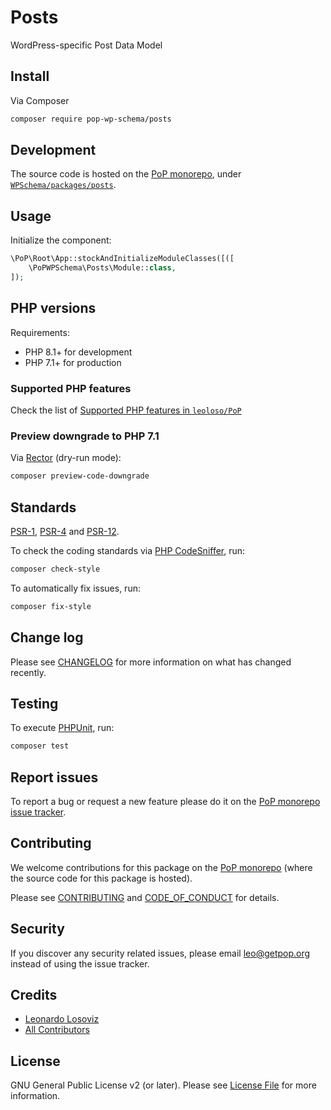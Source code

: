 # Posts

<!--
[![Build Status][ico-travis]][link-travis]
[![Quality Score][ico-code-quality]][link-code-quality]
[![Software License][ico-license]](LICENSE.md)
[![Latest Version on Packagist][ico-version]][link-packagist]
[![Coverage Status][ico-scrutinizer]][link-scrutinizer]
[![Total Downloads][ico-downloads]][link-downloads]
-->

WordPress-specific Post Data Model

## Install

Via Composer

``` bash
composer require pop-wp-schema/posts
```

## Development

The source code is hosted on the [PoP monorepo](https://github.com/leoloso/PoP), under [`WPSchema/packages/posts`](https://github.com/leoloso/PoP/tree/master/layers/WPSchema/packages/posts).

## Usage

Initialize the component:

``` php
\PoP\Root\App::stockAndInitializeModuleClasses([([
    \PoPWPSchema\Posts\Module::class,
]);
```

## PHP versions

Requirements:

- PHP 8.1+ for development
- PHP 7.1+ for production

### Supported PHP features

Check the list of [Supported PHP features in `leoloso/PoP`](https://github.com/leoloso/PoP/blob/master/docs/supported-php-features.md)

### Preview downgrade to PHP 7.1

Via [Rector](https://github.com/rectorphp/rector) (dry-run mode):

```bash
composer preview-code-downgrade
```

## Standards

[PSR-1](https://www.php-fig.org/psr/psr-1), [PSR-4](https://www.php-fig.org/psr/psr-4) and [PSR-12](https://www.php-fig.org/psr/psr-12).

To check the coding standards via [PHP CodeSniffer](https://github.com/squizlabs/PHP_CodeSniffer), run:

``` bash
composer check-style
```

To automatically fix issues, run:

``` bash
composer fix-style
```

## Change log

Please see [CHANGELOG](CHANGELOG.md) for more information on what has changed recently.

## Testing

To execute [PHPUnit](https://phpunit.de/), run:

``` bash
composer test
```

## Report issues

To report a bug or request a new feature please do it on the [PoP monorepo issue tracker](https://github.com/leoloso/PoP/issues).

## Contributing

We welcome contributions for this package on the [PoP monorepo](https://github.com/leoloso/PoP) (where the source code for this package is hosted).

Please see [CONTRIBUTING](CONTRIBUTING.md) and [CODE_OF_CONDUCT](CODE_OF_CONDUCT.md) for details.

## Security

If you discover any security related issues, please email leo@getpop.org instead of using the issue tracker.

## Credits

- [Leonardo Losoviz][link-author]
- [All Contributors][link-contributors]

## License

GNU General Public License v2 (or later). Please see [License File](LICENSE.md) for more information.

[ico-version]: https://img.shields.io/packagist/v/pop-wp-schema/posts.svg?style=flat-square
[ico-license]: https://img.shields.io/badge/license-GPLv2-brightgreen.svg?style=flat-square
[ico-travis]: https://img.shields.io/travis/pop-wp-schema/posts/master.svg?style=flat-square
[ico-scrutinizer]: https://img.shields.io/scrutinizer/coverage/g/pop-wp-schema/posts.svg?style=flat-square
[ico-code-quality]: https://img.shields.io/scrutinizer/g/pop-wp-schema/posts.svg?style=flat-square
[ico-downloads]: https://img.shields.io/packagist/dt/pop-wp-schema/posts.svg?style=flat-square

[link-packagist]: https://packagist.org/packages/pop-wp-schema/posts
[link-travis]: https://travis-ci.org/pop-wp-schema/posts
[link-scrutinizer]: https://scrutinizer-ci.com/g/pop-wp-schema/posts/code-structure
[link-code-quality]: https://scrutinizer-ci.com/g/pop-wp-schema/posts
[link-downloads]: https://packagist.org/packages/pop-wp-schema/posts
[link-author]: https://github.com/leoloso
[link-contributors]: ../../../../../../contributors
